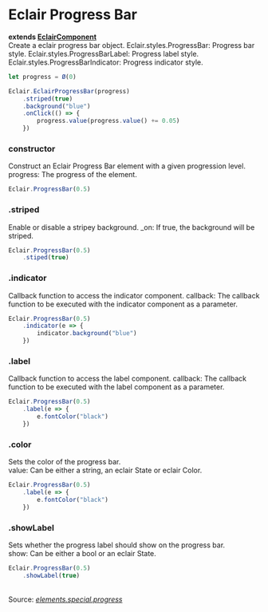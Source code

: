 # Eclair Progress Bar
__extends [EclairComponent](https://github.com/SamGarlick/Eclair/tree/main/src/elements/component.js)__<br/>
Create a eclair progress bar object.
Eclair.styles.ProgressBar: Progress bar style.
Eclair.styles.ProgressBarLabel: Progress label style.
Eclair.styles.ProgressBarIndicator: Progress indicator style.
```javascript
let progress = Ø(0)

Eclair.EclairProgressBar(progress)
    .striped(true)
    .background("blue")
    .onClick(() => {
        progress.value(progress.value() += 0.05)
    })
```
### constructor
Construct an Eclair Progress Bar element with a given progression level.
progress: The progress of the element. 
```javascript
Eclair.ProgressBar(0.5)
```
### .striped
Enable or disable a stripey background.
_on:  If true, the background will be striped. 
```javascript
Eclair.ProgressBar(0.5)
    .stiped(true)
```
### .indicator
Callback function to access the indicator component.
callback: The callback function to be executed with the indicator component as a parameter.
```javascript
Eclair.ProgressBar(0.5)
    .indicator(e => {
        indicator.background("blue")
    })
```
### .label
Callback function to access the label component.
callback: The callback function to be executed with the label component as a parameter.
```javascript
Eclair.ProgressBar(0.5)
    .label(e => {
        e.fontColor("black")
    })
```
### .color
Sets the color of the progress bar.  
value: Can be either a string, an eclair State or eclair Color. 
```javascript
Eclair.ProgressBar(0.5)
    .label(e => {
        e.fontColor("black")
    })
```
### .showLabel
Sets whether the progress label should show on the progress bar.   
show: Can be either a bool or an eclair State.
```javascript
Eclair.ProgressBar(0.5)
    .showLabel(true)
```
<br/>Source: [_elements.special.progress_](https://github.com/SamGarlick/Eclair/tree/main/src/elements/special/progress.js)